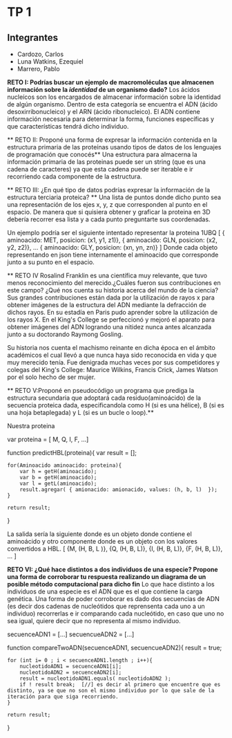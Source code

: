 # TP 1

## Integrantes
* Cardozo, Carlos
* Luna Watkins, Ezequiel
* Marrero, Pablo

**RETO I: Podrías buscar un ejemplo de macromoléculas que almacenen información sobre la _identidad_ de un organismo dado?**
Los ácidos nucleícos son los encargados de almacenar información sobre la identidad de algún organismo. Dentro de esta categoría se encuentra el ADN (ácido desoxirribonucleico) y el ARN (ácido ribonucleico).
El ADN contiene información necesaria para determinar la forma, funciones específicas y que características tendrá dicho individuo.

** RETO II: Proponé una forma de expresar la información contenida en la estructura primaria de las proteínas usando tipos de datos de los lenguajes de programación que conocés**
Una estructura para almacerna la información primaria de las proteinas puede ser un string (que es una cadena de caracteres) ya que esta cadena puede ser iterable e ir recorriendo cada componente de la estructura.

** RETO III: ¿En qué tipo de datos podrías expresar la información de la estructura terciaria proteica? **
Una lista de puntos donde dicho punto sea una representación de los ejes x, y, z que corresponden al punto en el espacio.
De manera que si quisiera obtener y graficar la proteina en 3D debería recorrer esa lista y a cada punto preguntarte sus coordenadas.

Un ejemplo podría ser el siguiente intentado representar la proteina 1UBQ 
[ 
	{ aminoacido: MET, posicion: (x1, y1, z1)}, 
	{ aminoacido: GLN, posicion: (x2, y2, z2)}, 
	...
	{ aminoacido: GLY, posicion: (xn, yn, zn)} 
] 
Donde cada objeto representando en json tiene internamente el aminoacido que corresponde junto a su punto en el espacio.

** RETO IV Rosalind Franklin es una científica muy relevante, que tuvo menos reconocimiento del merecido.¿Cuáles fueron sus contribuciones en este campo? ¿Qué nos cuenta su historia acerca del mundo de la ciencia?
Sus grandes contribuciones están dada por la utilización de rayos x para obtener imágenes de la estructura del ADN mediante la defracción de dichos rayos.
En su estadía en Paris pudo aprender sobre la utilización de los rayos X. 
En el King's College se perfeccionó y mejoró el aparato para obtener imágenes del ADN logrando una nitidez nunca antes alcanzada junto a su doctorando Raymong Gosling.

Su historia nos cuenta el machismo reinante en dicha época en el ámbito académicos el cual llevó a que nunca haya sido reconocida en vida y que muy merecido tenía.
Fue denigrada muchas veces por sus competidores y colegas del King's College: Maurice Wilkins, Francis Crick, James Watson por el solo hecho de ser mujer.

** RETO V:Proponé en pseudocódigo un programa que prediga la estructura secundaria que adoptará cada residuo(aminoácido) de la secuencia proteica dada, especificandola como H (si es una hélice), B (si es una hoja betaplegada) y L (si es un bucle o loop).**

Nuestra proteina

var proteina = [ M, Q, I, F, ...]

function predictHBL(proteina){
	var result = [];

	for(Aminoacido aminoacido: proteina){	
		var h = getH(aminoacido);
		var b = getH(aminoacido);
		var l = getL(aminoacido);
		result.agregar( { amionacido: amionacido, values: (h, b, l)  });
	}

	return result;
}

La salida sería la siguiente donde es un objeto donde contiene el aminoácido y otro componente donde es un objeto con los valores convertidos a HBL.
[
	{M, (H, B, L )},
	{Q, (H, B, L)},
	{I, (H, B, L)},
	{F, (H, B, L)},
	...
]


**RETO VI: ¿Qué hace distintos a dos individuos de una especie? Propone una forma de corroborar tu respuesta realizando un diagrama de un posible método computacional para dicho fin**
Lo que hace distinto a los individuos de una especie es el ADN que es el que contiene la carga genética.
Una forma de poder corroborar es dado dos secuencias de ADN (es decir dos cadenas de nucleótidos que reprensenta cada uno a un individuo) recorrerlas e ir comparando cada nucleótido, en caso que uno no sea igual, quiere decir que no representa al mismo individuo.

secuenceADN1 = [...]
secuencueADN2 = [...]

function compareTwoADN(secuenceADN1, secuencueADN2){
	result = true;

	for (int i= 0 ; i < secuenceADN1.length ; i++){
		nucleotidoADN1 = secuenceADN1[i];
		nucleotidoADN2 = secuenceADN2[i];
		result = nucleotidoADN1.equals( nucleotidoADN2 );
		if ! result break;  [//] es decir al primero que encuentre que es distinto, ya se que no son el mismo individuo por lo que sale de la iteración para que siga recorriendo.
	}

	return result;
}
